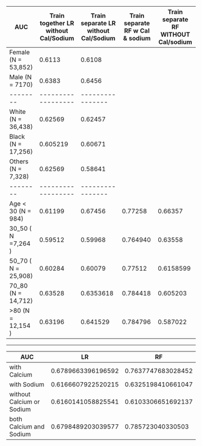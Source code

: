 
|AUC | Train together LR without Cal/Sodium | Train separate LR without Cal/Sodium| Train separate RF w Cal & sodium| Train separate RF WITHOUT Cal/sodium
| ----------|----------------| --------------| -----| ----| 
| Female (N = 53,852)  |   0.6113  | 0.6108|
| Male (N = 7170)   |  0.6383  | 0.6456|
| --------|------------------|----------------|
| White (N = 36,438) |    0.62569    | 0.62457 |
| Black (N = 17,256) |  0.605219  | 0.60671|
| Others (N = 7,328)  |    0.62569   | 0.58641 |
| --------|------------------|----------------|
| Age < 30 (N = 984) |0.61199 | 0.67456 | 0.77258| 0.66357| 
| 30_50 ( N =7,264 ) | 0.59512   | 0.59968| 0.764940| 0.63558| 
| 50_70 ( N = 25,908) | 0.60284  |0.60079|0.77512|  0.6158599| 
|70_80 (N = 14,712) |0.63528     |0.6353618 |0.784418| 0.605203| 
| >80 (N = 12,154 ) | 0.63196 | 0.641529| 0.784796| 0.587022| 

***********

| AUC | LR | RF |
|-----|-----|----|
|with Calcium   |  0.6789663396196592  | 0.7637747683028452|
| with Sodium   | 0.6166607922520215   | 0.6325198410661047 |
| without Calcium or Sodium|  0.6160141058825541| 0.6103306651692137|
| both Calcium and Sodium|0.6798489203039577 | 0.785723040330503| 
